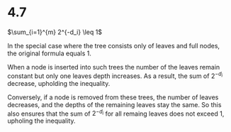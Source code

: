 # 4.7

$\sum_{i=1}^{m} 2^{-d_i} \leq 1$

In the special case where the tree consists
only of leaves and full nodes, the original
formula equals 1.

When a node is inserted into such trees
the number of the leaves remain constant
but only one leaves depth increases.
As a result, the sum of $2^{-d_i}$ decrease,
 upholding the inequality.

Conversely, if a node is removed from these trees,
the number of leaves decreases, and the depths of the
remaining leaves stay the same.
So this also ensures that the sum of $2^{-d_i}$ for all
remaing leaves does not exceed 1, upholing the inequality.
